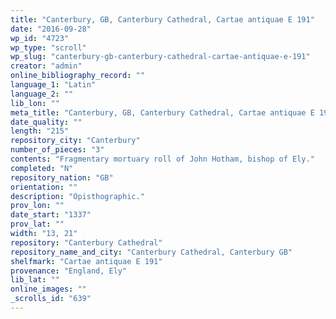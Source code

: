 ```yaml
---
title: "Canterbury, GB, Canterbury Cathedral, Cartae antiquae E 191"
date: "2016-09-28"
wp_id: "4723"
wp_type: "scroll"
wp_slug: "canterbury-gb-canterbury-cathedral-cartae-antiquae-e-191"
creator: "admin"
online_bibliography_record: ""
language_1: "Latin"
language_2: ""
lib_lon: ""
meta_title: "Canterbury, GB, Canterbury Cathedral, Cartae antiquae E 191"
date_quality: ""
length: "215"
repository_city: "Canterbury"
number_of_pieces: "3"
contents: "Fragmentary mortuary roll of John Hotham, bishop of Ely."
completed: "N"
repository_nation: "GB"
orientation: ""
description: "Opisthographic."
prov_lon: ""
date_start: "1337"
prov_lat: ""
width: "13, 21"
repository: "Canterbury Cathedral"
repository_name_and_city: "Canterbury Cathedral, Canterbury GB"
shelfmark: "Cartae antiquae E 191"
provenance: "England, Ely"
lib_lat: ""
online_images: ""
_scrolls_id: "639"
---
```



